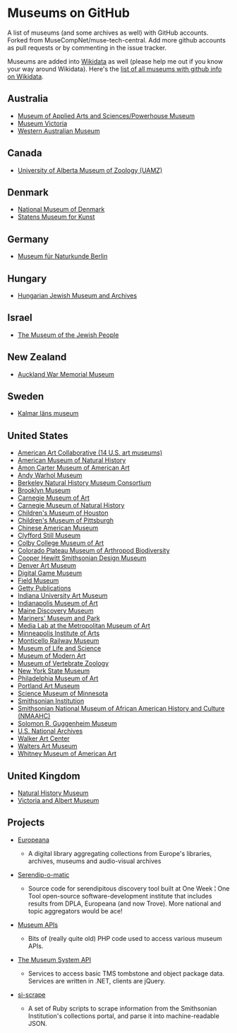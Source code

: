 Museums on GitHub
=================

A list of museums (and some archives as well) with GitHub accounts. Forked from MuseCompNet/muse-tech-central. Add more github accounts as pull requests or by commenting in the issue tracker.

Museums are added into [Wikidata](https://www.wikidata.org/) as well (please help me out if you know your way around Wikidata). Here's the [list of all museums with github info on Wikidata](http://tinyurl.com/h8vragg).

## Australia
- [Museum of Applied Arts and Sciences/Powerhouse Museum](https://github.com/museumofappliedartsandsciences)
- [Museum Victoria](https://github.com/museumvictoria)
- [Western Australian Museum](https://github.com/wamuseum)

## Canada
- [University of Alberta Museum of Zoology (UAMZ)](https://github.com/uamz-vertnet)

## Denmark
- [National Museum of Denmark](https://github.com/NationalMuseumofDenmark)
- [Statens Museum for Kunst](https://github.com/StatensMuseumforKunst)

## Germany
- [Museum für Naturkunde Berlin](https://github.com/MfN-Berlin)

## Hungary
- [Hungarian Jewish Museum and Archives](https://github.com/MILEVMUS)

## Israel
- [The Museum of the Jewish People](https://github.com/Beit-Hatfutsot)
 
## New Zealand
- [Auckland War Memorial Museum](https://github.com/AucklandMuseum)

## Sweden
- [Kalmar läns museum](https://github.com/kalmarlansmuseum)

## United States
- [American Art Collaborative (14 U.S. art museums)](https://github.com/american-art)
- [American Museum of Natural History](https://github.com/amnh)
- [Amon Carter Museum of American Art](https://github.com/ACMTX)
- [Andy Warhol Museum](https://github.com/thewarholmuseum)
- [Berkeley Natural History Museum Consortium](https://github.com/BNHM)
- [Brooklyn Museum](https://github.com/brooklynmuseum)
- [Carnegie Museum of Art](https://github.com/cmoa)
- [Carnegie Museum of Natural History](https://github.com/cmnh)
- [Children's Museum of Houston](https://github.com/cmhouston)
- [Children's Museum of Pittsburgh](https://github.com/pittsburghkids)
- [Chinese American Museum](https://github.com/camla)
- [Clyfford Still Museum](https://github.com/stillmuseum)
- [Colby College Museum of Art](https://github.com/ColbyMuseum)
- [Colorado Plateau Museum of Arthropod Biodiversity](https://github.com/cpmab)
- [Cooper Hewitt Smithsonian Design Museum](https://github.com/cooperhewitt)
- [Denver Art Museum](https://github.com/DenverArtMuseum)
- [Digital Game Museum](https://github.com/digitalgamemuseum)
- [Field Museum](https://github.com/fieldmuseum)
- [Getty Publications](https://github.com/gettypubs)
- [Indiana University Art Museum](https://github.com/IUAM)
- [Indianapolis Museum of Art](https://github.com/IMAmuseum/)
- [Maine Discovery Museum](https://github.com/mainehackerclub/MDM)
- [Mariners' Museum and Park](https://github.com/marinersmuseum)
- [Media Lab at the Metropolitan Museum of Art](https://github.com/metmuseum-medialab)
- [Minneapolis Institute of Arts](https://github.com/artsmia)
- [Monticello Railway Museum](https://github.com/monticello-railway-museum)
- [Museum of Life and Science](https://github.com/lifeandscience)
- [Museum of Modern Art](https://github.com/MuseumofModernArt)
- [Museum of Vertebrate Zoology](https://github.com/museum-of-vertebrate-zoology)
- [New York State Museum](https://github.com/NYSMuseum)
- [Philadelphia Museum of Art](https://github.com/philamuseum)
- [Portland Art Museum](https://github.com/PortlandArtMuseum)
- [Science Museum of Minnesota](https://github.com/scimusmn/)
- [Smithsonian Institution](https://github.com/smithsonian/)
- [Smithsonian National Museum of African American History and Culture (NMAAHC)](https://github.com/NMAAHC)
- [Solomon R. Guggenheim Museum](https://github.com/Guggenheim)
- [U.S. National Archives](https://github.com/usnationalarchives)
- [Walker Art Center](https://github.com/walkerart)
- [Walters Art Museum](https://github.com/WaltersArtMuseum)
- [Whitney Museum of American Art](https://github.com/whitneymuseum)

## United Kingdom
- [Natural History Museum](https://github.com/NaturalHistoryMuseum)
- [Victoria and Albert Museum](https://github.com/organizations/vanda)


## Projects

- [Europeana](https://github.com/europeana)
    - A digital library aggregating collections from Europe's libraries, archives, museums and audio-visual archives 

- [Serendip-o-matic](https://github.com/chnm/serendipomatic/)
    - Source code for serendipitous discovery tool built at One Week ¦ One Tool open-source software-development institute that includes results from DPLA, Europeana (and now Trove). More national and topic aggregators would be ace!

- [Museum APIs](https://github.com/mialondon/Museum-APIs)
    - Bits of (really quite old) PHP code used to access various museum APIs.

- [The Museum System API](https://github.com/smoore4moma/TmsApi)
    - Services to access basic TMS tombstone and object package data.  Services are written in .NET, clients are jQuery.

- [si-scrape](https://github.com/mdlincoln/si-scrape)
    - A set of Ruby scripts to scrape information from the Smithsonian Institution's collections portal, and parse it into machine-readable JSON.

